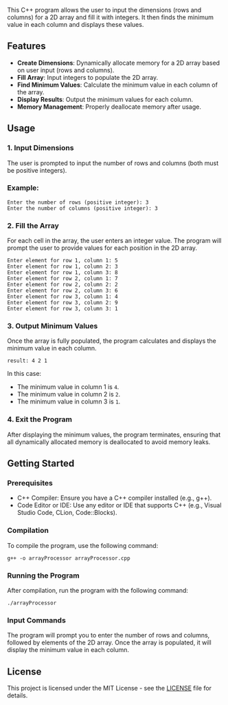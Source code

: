 This C++ program allows the user to input the dimensions (rows and columns) for a 2D array and fill it with integers. It then finds the minimum value in each column and displays these values.

## Features

- **Create Dimensions**: Dynamically allocate memory for a 2D array based on user input (rows and columns).
- **Fill Array**: Input integers to populate the 2D array.
- **Find Minimum Values**: Calculate the minimum value in each column of the array.
- **Display Results**: Output the minimum values for each column.
- **Memory Management**: Properly deallocate memory after usage.

## Usage

### 1. Input Dimensions

The user is prompted to input the number of rows and columns (both must be positive integers).

### Example:
```
Enter the number of rows (positive integer): 3
Enter the number of columns (positive integer): 3
```

### 2. Fill the Array

For each cell in the array, the user enters an integer value. The program will prompt the user to provide values for each position in the 2D array.

```
Enter element for row 1, column 1: 5
Enter element for row 1, column 2: 3
Enter element for row 1, column 3: 8
Enter element for row 2, column 1: 7
Enter element for row 2, column 2: 2
Enter element for row 2, column 3: 6
Enter element for row 3, column 1: 4
Enter element for row 3, column 2: 9
Enter element for row 3, column 3: 1
```

### 3. Output Minimum Values

Once the array is fully populated, the program calculates and displays the minimum value in each column.

```
result: 4 2 1
```

In this case:
- The minimum value in column 1 is `4`.
- The minimum value in column 2 is `2`.
- The minimum value in column 3 is `1`.

### 4. Exit the Program

After displaying the minimum values, the program terminates, ensuring that all dynamically allocated memory is deallocated to avoid memory leaks.

## Getting Started

### Prerequisites

- C++ Compiler: Ensure you have a C++ compiler installed (e.g., g++).
- Code Editor or IDE: Use any editor or IDE that supports C++ (e.g., Visual Studio Code, CLion, Code::Blocks).

### Compilation

To compile the program, use the following command:
```
g++ -o arrayProcessor arrayProcessor.cpp
```

### Running the Program

After compilation, run the program with the following command:
```
./arrayProcessor
```

### Input Commands

The program will prompt you to enter the number of rows and columns, followed by elements of the 2D array. Once the array is populated, it will display the minimum value in each column.

## License

This project is licensed under the MIT License - see the [LICENSE](LICENSE) file for details.














